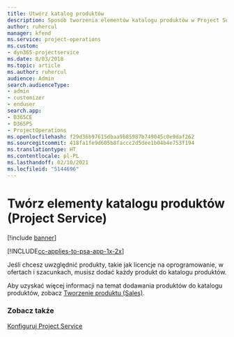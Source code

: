 ```yaml
---
title: Utwórz katalog produktów
description: Sposób tworzenia elementów katalogu produktów w Project Service
author: ruhercul
manager: kfend
ms.service: project-operations
ms.custom:
- dyn365-projectservice
ms.date: 8/03/2018
ms.topic: article
ms.author: ruhercul
audience: Admin
search.audienceType:
- admin
- customizer
- enduser
search.app:
- D365CE
- D365PS
- ProjectOperations
ms.openlocfilehash: f29d36b97615dbaa9b85987b749045c0e9daf262
ms.sourcegitcommit: 418fa1fe9d605b8faccc2d5dee1b04b4e753f194
ms.translationtype: HT
ms.contentlocale: pl-PL
ms.lasthandoff: 02/10/2021
ms.locfileid: "5144696"
---
```

# <a name="create-product-catalog-items-project-service"></a>Twórz elementy katalogu produktów (Project Service)

[!include [banner](../includes/psa-now-project-operations.md)]

[!INCLUDE[cc-applies-to-psa-app-1x-2x](../includes/cc-applies-to-psa-app-1x-2x.md)]

Jeśli chcesz uwzględnić produkty, takie jak licencje na oprogramowanie, w ofertach i szacunkach, musisz dodać każdy produkt do katalogu produktów.  
  
 Aby uzyskać więcej informacji na temat dodawania produktów do katalogu produktów, zobacz [Tworzenie produktu (Sales)](https://docs.microsoft.com/dynamics365/sales-enterprise/create-product-sales).  
  
### <a name="see-also"></a>Zobacz także  
 [Konfiguruj Project Service](../psa/configure.md)

